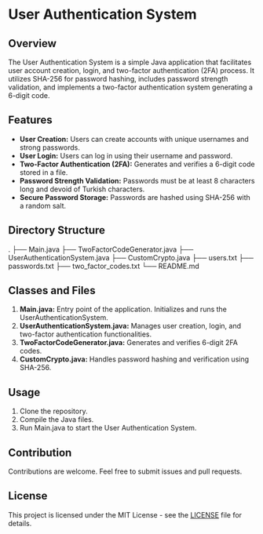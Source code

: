 # User Authentication System

## Overview
The User Authentication System is a simple Java application that facilitates user account creation, login, and two-factor authentication (2FA) process. It utilizes SHA-256 for password hashing, includes password strength validation, and implements a two-factor authentication system generating a 6-digit code.

## Features
- **User Creation:** Users can create accounts with unique usernames and strong passwords.
- **User Login:** Users can log in using their username and password.
- **Two-Factor Authentication (2FA):** Generates and verifies a 6-digit code stored in a file.
- **Password Strength Validation:** Passwords must be at least 8 characters long and devoid of Turkish characters.
- **Secure Password Storage:** Passwords are hashed using SHA-256 with a random salt.

## Directory Structure

.
├── Main.java
├── TwoFactorCodeGenerator.java
├── UserAuthenticationSystem.java
├── CustomCrypto.java
├── users.txt
├── passwords.txt
├── two_factor_codes.txt
└── README.md

## Classes and Files

1. **Main.java:** Entry point of the application. Initializes and runs the UserAuthenticationSystem.
2. **UserAuthenticationSystem.java:** Manages user creation, login, and two-factor authentication functionalities.
3. **TwoFactorCodeGenerator.java:** Generates and verifies 6-digit 2FA codes.
4. **CustomCrypto.java:** Handles password hashing and verification using SHA-256.

## Usage
1. Clone the repository.
2. Compile the Java files.
3. Run Main.java to start the User Authentication System.

## Contribution
Contributions are welcome. Feel free to submit issues and pull requests.

## License
This project is licensed under the MIT License - see the [LICENSE](LICENSE) file for details.
